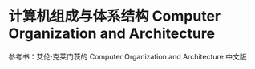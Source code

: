 # 计算机组成与体系结构 Computer Organization and Architecture

参考书：艾伦·克莱门茨的 Computer Organization and Architecture 中文版
